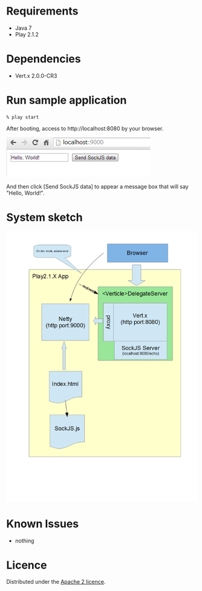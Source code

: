 Requirements
=========

* Java 7
* Play 2.1.2

Dependencies
=========

* Vert.x 2.0.0-CR3


Run sample application 
============

    % play start
    
After booting, access to http://localhost:8080 by your browser.

![Alt](/docs/browser.png)

And then click [Send SockJS data] to appear a message box that will say "Hello, World!".

System sketch
==============
![Alt](/docs/sketch.png)

Known Issues
=============
* nothing

Licence
========
Distributed under the [Apache 2 licence](http://www.apache.org/licenses/LICENSE-2.0.html).
